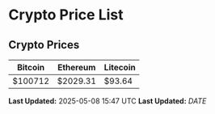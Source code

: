 # Crypto Price List

## Crypto Prices
| Bitcoin | Ethereum | Litecoin |
| ------- | -------- | -------- |
| $100712 | $2029.31 | $93.64 |
**Last Updated:** 2025-05-08 15:47 UTC
**Last Updated:** $DATE$
